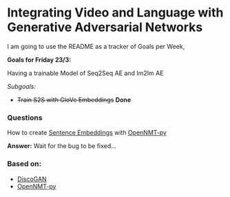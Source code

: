 # Integrating Video and Language with Generative Adversarial Networks

I am going to use the README as a tracker of Goals per Week,

__Goals for Friday 23/3:__

Having a trainable Model of Seq2Seq AE and Im2Im AE

_Subgoals:_
- ~~Train S2S with GloVe Embeddings~~ __Done__


### Questions

How to create [Sentence Embeddings](http://forum.opennmt.net/t/sentence-embeddings-for-english/1389) with [OpenNMT-py](https://github.com/OpenNMT/OpenNMT-py)

__Answer:__ Wait for the bug to be fixed...

### Based on:

- [DiscoGAN](https://github.com/SKTBrain/DiscoGAN)
- [OpenNMT-py](https://github.com/OpenNMT/OpenNMT-py)
